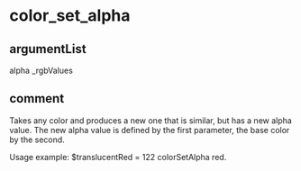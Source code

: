 # color_set_alpha
## argumentList
alpha
_rgbValues
## comment

Takes any color and produces a new one that is similar, but has a new alpha value.
The new alpha value is defined by the first parameter, the base color by the second.

Usage example:
$translucentRed = 122 colorSetAlpha red.
